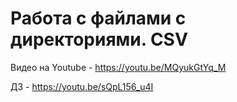 # Работа с файлами с директориями. CSV
Видео на Youtube - https://youtu.be/MQyukGtYq_M

ДЗ - https://youtu.be/sQpL156_u4I